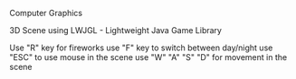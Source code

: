 Computer Graphics

3D Scene using LWJGL - Lightweight Java Game Library

Use "R" key for fireworks
use "F" key to switch between day/night
use "ESC" to use mouse in the scene
use "W" "A" "S" "D" for movement in the scene
